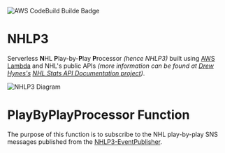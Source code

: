 ![AWS CodeBuild Builde Badge](https://codebuild.us-east-1.amazonaws.com/badges?uuid=eyJlbmNyeXB0ZWREYXRhIjoiRm1MTnQ5Y1ErOUt4dlBPeE40cFN4UklITFJDbzM2QWVwTHc3bzdUa05VaDIzU1c5dnJSUVRxR2dTM08xZGZwRWROL09JL3BydVdBU3ZScmdzWE50dlpnPSIsIml2UGFyYW1ldGVyU3BlYyI6ImNDdTNyQ2hXU2VJQ0JiR24iLCJtYXRlcmlhbFNldFNlcmlhbCI6MX0%3D&branch=master)

# NHLP3
Serverless **N**HL **P**lay-by-**P**lay **P**rocessor *(hence NHLP3)* built using [AWS Lambda](https://aws.amazon.com/) and NHL's public APIs *(more information can be found at [Drew Hynes's](https://gitlab.com/dword4) [NHL Stats API Documentation project](https://gitlab.com/dword4/nhlapi/blob/master/stats-api.md))*.

![NHLP3 Diagram](https://pbs.twimg.com/media/ECWDcoCUEAAUnoC?format=png)

# PlayByPlayProcessor Function
The purpose of this function is to subscribe to the NHL play-by-play SNS messages published from the [NHLP3-EventPublisher](https://github.com/iansteph/NHLP3-EventPublisher).
